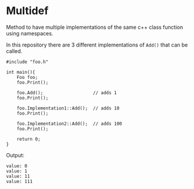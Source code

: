 # Multidef

Method to have multiple implementations of the same c++ class function using namespaces.

In this repository there are 3 different implementations of ```Add()``` that can be called.

```
#include "foo.h"

int main(){
    Foo foo;
    foo.Print();

    foo.Add();                   // adds 1
    foo.Print();

    foo.Implementation1::Add();  // adds 10
    foo.Print();

    foo.Implementation2::Add();  // adds 100
    foo.Print();

    return 0;
}
```

Output:

    value: 0
    value: 1
    value: 11
    value: 111

